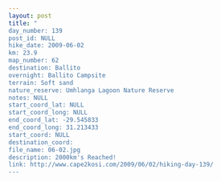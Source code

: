 ```yaml
---
layout: post
title: "
day_number: 139
post_id: NULL
hike_date: 2009-06-02
km: 23.9
map_number: 62
destination: Ballito
overnight: Ballito Campsite
terrain: Soft sand
nature_reserve: Umhlanga Lagoon Nature Reserve
notes: NULL
start_coord_lat: NULL
start_coord_long: NULL
end_coord_lat: -29.545833
end_coord_long: 31.213433
start_coord: NULL
destination_coord: 
file_name: 06-02.jpg
description: 2000km's Reached!
link: http://www.cape2kosi.com/2009/06/02/hiking-day-139/
---
```

